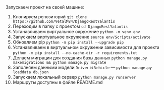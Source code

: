 Запускаем проект на своей машине: 

1. Клонируем репозиторий `git clone https://github.com/VetalM84/DjangoRestYalantis`
2. Переходим в папку с проектом `cd DjangoRestYalantis`
3. Устанавливаем виртуальное окружение `python -m venv env`
4. Запускаем виртуальное окружение `source env/Scripts/activate`
5. Обновляем pip `python -m pip install --upgrade pip`
6. Устанавливаем в виртуальном окружении зависимости для проекта `python -m pip install --no-cache-dir -r requirements.txt`
7. Делаем миграции для создания базы данных `python manage.py makemigrations && python manage.py migrate`
8. Заполняем данными модели `Driver` и `Vehicle` &mdash; `python manage.py loaddata db.json`
9. Запускаем локальный сервер `python manage.py runserver`
10. Маршруты доступны в файле README.md